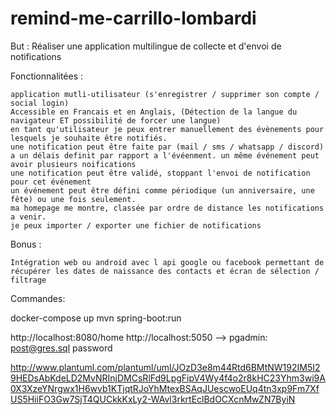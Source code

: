 # remind-me-carrillo-lombardi
But :
    Réaliser une application multilingue de collecte et d'envoi de notifications
    
Fonctionnalitées :

    application mutli-utilisateur (s'enregistrer / supprimer son compte / social login)
    Accessible en Francais et en Anglais, (Détection de la langue du navigateur ET possibilité de forcer une langue)
    en tant qu'utilisateur je peux entrer manuellement des évènements pour lesquels je souhaite être notifiés.
    une notification peut être faite par (mail / sms / whatsapp / discord) a un délais definit par rapport a l'évéenment. un même événement peut avoir plusieurs noifications
    une notification peut être validé, stoppant l'envoi de notification pour cet événement
    un événement peut être défini comme périodique (un anniversaire, une fête) ou une fois seulement.
    ma homepage me montre, classée par ordre de distance les notifications a venir.
    je peux importer / exporter une fichier de notifications

Bonus :

    Intégration web ou android avec l api google ou facebook permettant de récupérer les dates de naissance des contacts et écran de sélection / filtrage


Commandes:

docker-compose up
mvn spring-boot:run

http://localhost:8080/home
http://localhost:5050 --> pgadmin: post@gres.sql password

http://www.plantuml.com/plantuml/uml/JOzD3e8m44Rtd6BMtNW192IM5I29HEDsAbKdeLD2MvNRInjDMCsRlFd9LpgFipV4Wy4f4o2r8kHC23Yhm3wi9A0X3XzeYNrgwx1H6wvb1KTjqtRJoYhMtexBSAqJUescwoEUq4tn3xp9Fm7XfUS5HiiFO3Gw7SjT4QUCkkKxLy2-WAvl3rkrtEclBdOCXcnMwZN7ByiN
